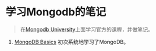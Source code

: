 # 学习Mongodb的笔记

> 在[Mongodb University](https://university.mongodb.com/)上面学习官方的课程，并做笔记。

1. [MongoDB Basics](./1.mongodb_basic.md) 初次系统地学习了MongoDB。
